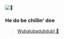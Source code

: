 ![👀](https://github.githubassets.com/images/mona-whisper.gif)

### He do be chillin' doe
> [Wubalubadubdub! 👻](https://www.youtube.com/watch?v=dQw4w9WgXcQ)
